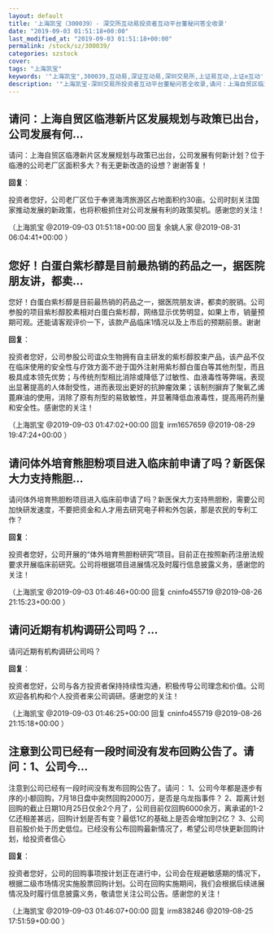 ```yaml
---
layout: default
title: '上海凯宝（300039）- 深交所互动易投资者互动平台董秘问答全收录'
date: "2019-09-03 01:51:18+00:00"
last_modified_at: "2019-09-03 01:51:18+00:00"
permalink: /stock/sz/300039/
categories: szstock
cover: 
tags: "上海凯宝"
keywords: '"上海凯宝",300039,互动易,深证互动易,深圳交易所,上证易互动,上证e互动'
description: '"上海凯宝-深圳交易所投资者互动平台董秘问答全收录,请问：上海自贸区临港新片区发展规划与政策已出台，公司发展有何新计划？位于临港的公司老厂区面积多大？有无更新改造的设想？谢谢答复！"'
---
```


## 请问：上海自贸区临港新片区发展规划与政策已出台，公司发展有何...

请问：上海自贸区临港新片区发展规划与政策已出台，公司发展有何新计划？位于临港的公司老厂区面积多大？有无更新改造的设想？谢谢答复！

**回复**：

投资者您好，公司老厂区位于奉贤海湾旅游区占地面积约30亩。公司时刻关注国家推动发展的新政策，也将积极抓住对公司发展有利的政策契机。感谢您的关注！ 

（上海凯宝  @2019-09-03 01:51:18+00:00 回复 余姚人家  @2019-08-31 06:04:41+00:00 ）

## 您好！白蛋白紫杉醇是目前最热销的药品之一，据医院朋友讲，都卖...

您好！白蛋白紫杉醇是目前最热销的药品之一，据医院朋友讲，都卖的脱销。公司参股的项目紫杉醇胶素相对白蛋白紫杉醇，网络显示优势明显，如果上市，销量预期可观。还能请客观评价一下，该款产品临床1情况以及上市后的预期前景。谢谢

**回复**：

投资者您好，公司参股公司谊众生物拥有自主研发的紫杉醇胶束产品，该产品不仅在临床使用的安全性与疗效方面不逊于国外注射用紫杉醇白蛋白等其他剂型，而且极具成本领先优势；与传统剂型相比消除或降低了过敏性、血液毒性等弊端，表现出显著提高的人体耐受性，进而表现出更好的抗肿瘤效果；该制剂摒弃了聚氧乙烯蓖麻油的使用，消除了原有剂型的易致敏性，并显著降低血液毒性，提高用药剂量和安全性。感谢您的关注！ 

（上海凯宝  @2019-09-03 01:47:02+00:00 回复 irm1657659  @2019-08-29 19:47:24+00:00 ）

## 请问体外培育熊胆粉项目进入临床前申请了吗？新医保大力支持熊胆...

请问体外培育熊胆粉项目进入临床前申请了吗？新医保大力支持熊胆粉，需要公司加快研发速度，不要把资金和人才用去研究电子秤和外包装，那是农民的专利工作？

**回复**：

投资者您好，公司开展的“体外培育熊胆粉研究”项目。目前正在按照新药注册法规要求开展临床前研究。公司将根据项目进展情况及时履行信息披露义务，感谢您的关注！ 

（上海凯宝  @2019-09-03 01:46:46+00:00 回复 cninfo455719  @2019-08-26 21:15:23+00:00 ）

## 请问近期有机构调研公司吗？...

请问近期有机构调研公司吗？

**回复**：

投资者您好，公司与各方投资者保持持续性沟通，积极传导公司理念和价值。公司欢迎各机构和个人投资者来公司调研。感谢您的关注！ 

（上海凯宝  @2019-09-03 01:46:25+00:00 回复 cninfo455719  @2019-08-26 21:15:18+00:00 ）

## 注意到公司已经有一段时间没有发布回购公告了。请问：1、公司今...

注意到公司已经有一段时间没有发布回购公告了。请问：
1、公司今年都是逐步有序的小额回购，7月18日盘中突然回购2000万，是否是乌龙指事件？
2、距离计划回购的截止日期10月25日仅余2个月了，公司目前仅回购6000余万，离承诺的1-2亿还相差甚远，回购计划是否有变？最低1亿的基础上是否会增加到2亿？
3、公司目前股价处于历史低位。已经没有公布回购最新情况了，希望公司尽快更新回购计划，给投资者信心

**回复**：

投资者您好，公司的回购事项按计划正在进行中，公司会在规避敏感期的情况下，根据二级市场情况实施股票回购计划。公司在回购实施期间，我们会根据后续进展情况及时履行信息披露义务，敬请您关注公司公告。感谢您的关注！ 

（上海凯宝  @2019-09-03 01:46:07+00:00 回复 irm838246  @2019-08-25 17:51:59+00:00 ）


